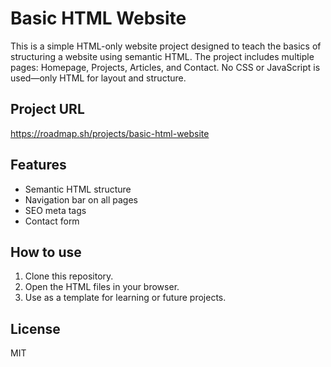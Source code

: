 # Basic HTML Website

This is a simple HTML-only website project designed to teach the basics of structuring a website using semantic HTML. The project includes multiple pages: Homepage, Projects, Articles, and Contact. No CSS or JavaScript is used—only HTML for layout and structure.

## Project URL

https://roadmap.sh/projects/basic-html-website

## Features

- Semantic HTML structure
- Navigation bar on all pages
- SEO meta tags
- Contact form

## How to use

1. Clone this repository.
2. Open the HTML files in your browser.
3. Use as a template for learning or future projects.

## License

MIT
